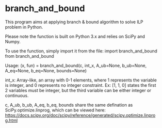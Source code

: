 # branch_and_bound
This program aims at applying branch &amp; bound algorithm to solve ILP problem in Python. 

Please note the function is built on Python 3.x and relies on SciPy and Numpy.

To use the function, simply import it from the file:
import branch_and_bound from branch_and_bound

Usage:
(x, fun) = branch_and_bound(c, int_x, A_ub=None, b_ub=None, A_eq=None, b_eq=None, bounds=None)

int_x: Array-like, an array with 0-1 elements, where 1 represents the variable is integer, and 0 represents no integer constraint. Ex: [1, 1, 0] states the first 2 variables must be integer, but the third variable can be either integer or continuous.

c, A_ub, b_ub, A_eq, b_eq, bounds share the same defination as SciPy.optimize.linprog, which can be viewed here: https://docs.scipy.org/doc/scipy/reference/generated/scipy.optimize.linprog.html
